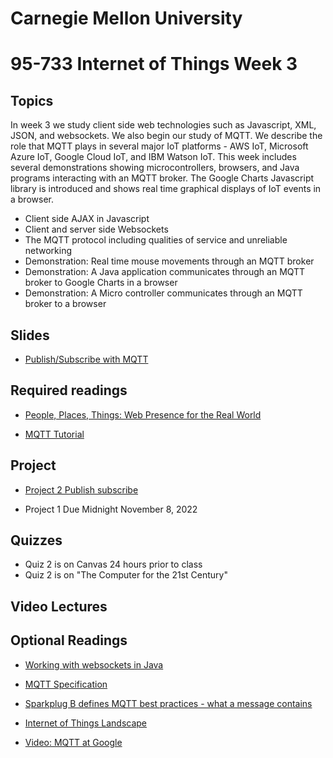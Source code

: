 # Carnegie Mellon University

# 95-733 Internet of Things Week 3

## Topics

In week 3 we study client side web technologies such as Javascript, XML, JSON, and websockets.
We also begin our study of MQTT. We describe the role that MQTT plays in several major IoT platforms -
AWS IoT, Microsoft Azure IoT, Google Cloud IoT, and IBM Watson IoT. This week includes several
demonstrations showing microcontrollers, browsers, and Java programs interacting with an MQTT broker.
The Google Charts Javascript library is introduced and shows real time graphical displays of IoT events in a
browser.

+ Client side AJAX in Javascript
+ Client and server side Websockets
+ The MQTT protocol including qualities of service and unreliable networking
+ Demonstration: Real time mouse movements through an MQTT broker
+ Demonstration: A Java application communicates through an MQTT broker to Google Charts in a browser
+ Demonstration: A Micro controller communicates through an MQTT broker to a browser


## Slides

<!--
+ [Websockets in Java](https://www.andrew.cmu.edu/user/mm6/95-733/PowerPoint/03_AJAXJavascriptWebsocket.pdf)
-->
+ [Publish/Subscribe with MQTT](https://www.andrew.cmu.edu/user/mm6/95-733/PowerPoint/03_MQTT.pdf)


## Required readings

+ [People, Places, Things: Web Presence for the Real World](https://www.hpl.hp.com/techreports/2001/HPL-2001-279.pdf)



+ [MQTT Tutorial](http://www.hivemq.com/mqtt-essentials/)

## Project

+ [Project 2 Publish subscribe](../projects/project2/Project2_U22.md)


+ Project 1 Due Midnight November 8, 2022

## Quizzes

+ Quiz 2 is on Canvas 24 hours prior to class
+ Quiz 2 is on "The Computer for the 21st Century"

## Video Lectures
<!--
+ [10_Lecture3_QuizReview](https://heinzcollege.mediasite.com/Mediasite/Play/e96f9a1bac874d86892b02eefa9e5dac1d)
+ [11_Lecture3](https://heinzcollege.mediasite.com/Mediasite/Play/50a2ba3e20ec4f4497631c599f73cf261d)
+ [12_Lecture3MQTT](https://heinzcollege.mediasite.com/Mediasite/Play/6a8b1c0de3a644db90f80b08e43b69a81d)
+ [13_Lecture3Demos](https://heinzcollege.mediasite.com/Mediasite/Play/7cf3ad7472814c9983fd7023b9333f941d)
-->

## Optional Readings

+ [Working with websockets in Java](http://www.byteslounge.com/tutorials/java-ee-html5-websockets-encoder-and-decoder-example)

+ [MQTT Specification](http://public.dhe.ibm.com/software/dw/webservices/ws-mqtt/MQTT_V3.1_Protocol_Specific.pdf)

+ [Sparkplug B defines MQTT best practices - what a message contains](https://www.cirrus-link.com/mqtt-sparkplug-tahu/)

+ [Internet of Things Landscape](http://mattturck.com/wp-content/uploads/2016/03/Internet-of-Things-2016.png)

+ [Video: MQTT at Google](https://www.youtube.com/watch?v=7kcDL5BDe0s)
